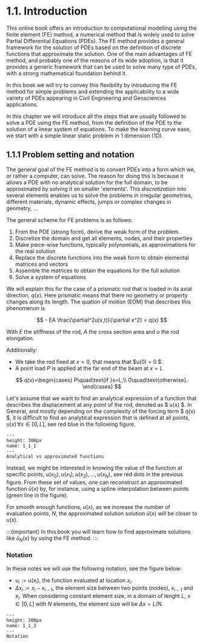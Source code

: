 # 1.1. Introduction  

This online book offers an introduction to computational modelling using the finite element (FE) method, a numerical method that is widely used to solve Partial Differential Equations (PDEs). The FE method provides a general framework for the solution of PDEs based on the definition of discrete functions that approximate the solution. One of the main advantages of FE method, and probably one of the reasons of its wide adoption, is that it provides a generic framework that can be used to solve many type of PDEs, with a strong mathematical foundation behind it. 

In this book we will try to convey this flexibility by introducing the FE method for simple problems and extending the applicability to a wide variety of PDEs appearing in Civil Engineering and Geosciences applications. 

In this chapter we will introduce all the steps that are usually followed to solve a PDE using the FE method, from the definition of the PDE to the solution of a linear system of equations. To make the learning curve ease, we start with a simple linear static problem in 1 dimension (1D).

<!-- For this purpose, both linear and non-linear problems will be demonstrated. The FEM is a broadly used numerical tool that solves PDEs. The areas of application range from solid and structural mechanics to fluid mechanics. In recent years the application of such a method for solving complex physical phenomena end geometries is receiving more attention and is more frequently applied are it is bound with computational power. To be more specific, when a domain is discretised using FEM, a system of linear equations is built. Then, this matrix is solved numerically, using the available computational power. -->

## 1.1.1 Problem setting and notation

The general goal of the FE method is to convert PDEs into a form which we, or rather a computer, can solve. The reason for doing this is because it allows a PDE with no analytical solution for the full domain, to be approximated by solving it on smaller 'elements'. This *discretization* into several elements enables us to solve the problems in irregular geometries, different materials, dynamic effects, jumps or complex changes in geometry, ...

The general scheme for FE problems is as follows:
1. From the PDE (strong form), derive the weak form of the problem.
2. Discretize the domain and get all elements, nodes, and their properties
3. Make piece-wise functions, typically polynomials, as approximations for the real solution
3. Replace the discrete functions into the weak form to obtain elemental matrices and vectors
4. Assemble the matrices to obtain the equations for the full solution
5. Solve a system of equations

We will explain this for the case of a prismatic rod that is loaded in its axial direction, $q(x)$. Here prismatic means that there no geometry or property changes along its length. The quation of motion (EOM) that describes this phenomenon is 

$$ - EA \frac{\partial^2u(x,t)}{\partial x^2} = q(x) $$

With $E$ the stiffness of the rod, $A$ the cross section area and $u$ the rod elongation.

Additionally:
- We take the rod fixed at $x=0$, that means that $u(0) = 0 $. 
- A point load $P$ is applied at the far end of the beam at $x=L$

$$ q(x)=\begin{cases}
P\quad\text{if }x=L,\\
0\quad\text{otherwise}.
\end{cases} $$

Let's assume that we want to find an analytical expression of a function that describes the displacement at any point of the rod, denoted as $ u(x) $. In General, and mostly depending on the complexity of the forcing term $ q(x) $, it is difficult to find an analytical expression that is defined at all points, $u(x)\, ∀ x\in[0,L]$, see red blue in the following figure.

```{figure} .././images/Chapter1/1_1_1.png
---
height: 300px
name: 1_1_1
---
Analytical vs approximated functions
```

Instead, we might be interested in knowing the value of the function at specific points, $u(x_0),u(x_1),u(x_2),...,u(x_N)$, see red dots in the previous figure. From these set of values, one can reconstruct an approximated function $\tilde{u}(x)$ by, for instance, using a spline interpolation between points (green line in the figure).

For smooth enough functions, $u(x)$, as we increase the number of evaluation points, $N$, the approximated solution solution $\tilde{u}(x)$ will be closer to $u(x)$.

:::{important}
In this book you will learn how to find approximate solutions like $\tilde{u}_N(x)$ by using the FE method. 
:::


### Notation
In these notes we will use the following notation, see the figure below: 
* $u_i:=u(x_i)$, the function evaluated at location $x_i$. 
* $\Delta x_i:=x_i-x_{i-1}$, the element size between two points (nodes), $x_{i-1}$ and $x_i$.
When considering constant element size, in a domain of lenght $L$, $x\in[0,L]$ with $N$ elements, the element size will be $\Delta x=L/N$.
```{figure} .././images/Chapter1/1_1_2.png
---
height: 300px
name: 1_1_2
---
Notation
```
